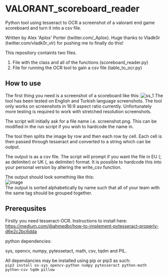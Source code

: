 # VALORANT_scoreboard_reader
Python tool using tesseract to OCR a screenshot of a valorant end game scoreboard and turn it into a csv file.

Written by Alex 'Aplox' Porter (twitter.com/_Aplox). Huge thanks to Vladk0r (twitter.com/vladk0r_vlr) for pushing me to finally do this!

This repository containts two files. 

1. File with the class and all of the functions (scoreboard_reader.py)
2. File for running the OCR tool to gain a csv file (table_to_ocr.py)


## How to use
The first thing you need is a screenshot of a scoreboard like this:
![ss_1](https://user-images.githubusercontent.com/57774007/220695198-47f6b995-b1e4-4fc8-83f6-46325065e388.png)
The tool has been tested on English and Turkish language screenshots.
The tool only works on screenshots in 16:9 aspect ratio currently. Unfortunately more testing is required to work with stretched resolution screenshots.

The script will initially ask for a file name i.e. screenshot.png.
This can be modified in the run script if you wish to hardcode the name in.

The tool then splits the image by row and then each row by cell.
Each cell is then passed through tesseract and converted to a string which can be output.

The output is as a csv file. The script will prompt if you want the file in EU (; as delimiter) or UK (, as delimiter) format.
It is possible to hardcode this into your personal version by altering the write_csv function.

The output should look something like this: <br>
![image](https://user-images.githubusercontent.com/57774007/220700904-34984cfc-61cd-4004-b12f-9393d50e6664.png)<br>
The output is sorted alphabetically by name such that all of your team with the same tag should be grouped together.

## Prerequsites
Firstly you need tesseract-OCR. Instructions to install here: <br>
https://medium.com/@ahmedbr/how-to-implement-pytesseract-properly-d6e2c2bc6dda <br>

python dependencies:

sys, opencv, numpy, pytessetact, math, csv, tqdm and PIL.

All dependancies may be installed using pip or pip3 as such:
<code> pip3 install os-sys opencv-python numpy pytesseract python-math python-csv tqdm pillow </code>
